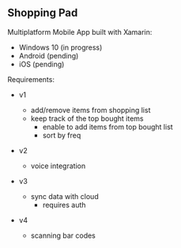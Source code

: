 ## Shopping Pad

Multiplatform Mobile App built with Xamarin:

* Windows 10 (in progress)
* Android (pending)
* iOS (pending)
	
Requirements:
* v1
	* add/remove items from shopping list
	* keep track of the top bought items
		* enable to add items from top bought list
		* sort by freq
* v2
	* voice integration

* v3
	* sync data with cloud
		* requires auth

* v4
	* scanning bar codes